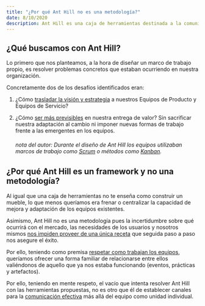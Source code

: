 ```yaml
---
title: "¿Por qué Ant Hill no es una metodología?"
date: 8/10/2020
description: Ant Hill es una caja de herramientas destinada a la comunicación efectiva dentro de las organizaciones respetando como trabajan los equipos.
---
```


## ¿Qué buscamos con Ant Hill?

Lo primero que nos planteamos, a la hora de diseñar un marco de trabajo propio, es resolver problemas concretos que estaban ocurriendo en nuestra organización. 

Concretamente dos de los desafíos identificados eran: 

1. ¿Cómo <u>trasladar la visión y estrategia</u> a nuestros Equipos de Producto y Equipos de Servicio?

2. ¿Cómo <u>ser más previsibles</u> en nuestra entrega de valor? Sin sacrificar nuestra adaptación al cambio ni imponer nuevas formas de trabajo frente a las emergentes en los equipos. 

   

   ###### *nota del autor: Durante el diseño de Ant Hill los equipos utilizaban marcos de trabajo como [Scrum](https://www.scrumguides.org) o métodos como [Kanban](https://www.amazon.es/Kanban-English-David-J-Anderson-ebook/dp/B0057H2M70/ref=sr_1_7?__mk_es_ES=ÅMÅŽÕÑ&dchild=1&keywords=kanban&qid=1602147303&sr=8-7).*



## ¿Por qué Ant Hill es un framework y no una metodología?

Al igual que una caja de herramientas no te enseña como construir un mueble, lo que menos queríamos era frenar o centralizar la capacidad de mejora y adaptación de los equipos existentes. 

Asimismo, Ant Hill no es una metodología pues la incertidumbre sobre qué ocurrirá con el mercado, las necesidades de los usuarios y nosotros mismos <u>nos impiden proveer de una única receta</u> que seguida paso a paso nos asegure el éxito.

Por ello, teniendo como premisa <u>respetar como trabajan los equipos</u>, queríamos ofrecer una forma familiar de relacionarse entre ellos valiéndonos de aquello que ya nos estaba funcionando (eventos, prácticas y artefactos).

Por ello, teniendo en mente respeto, el  vacío que intenta resolver Ant Hill con las herramientas propuestas, no es otro que él de establecer canales para la <u>comunicación efectiva</u> más allá del equipo como unidad individual.




